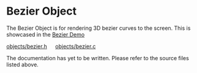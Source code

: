 # Bezier Object

The Bezier Object is for rendering 3D bezier curves to the screen. This is showcased in the [Bezier Demo](https://stephen010x.github.io/projects/webgl-c-frame/bezier)

[objects/bezier.h](/src/objects/bezier.h) &emsp; [objects/bezier.c](/src/objects/bezier.c)

The documentation has yet to be written. Please refer to the source files listed above.
